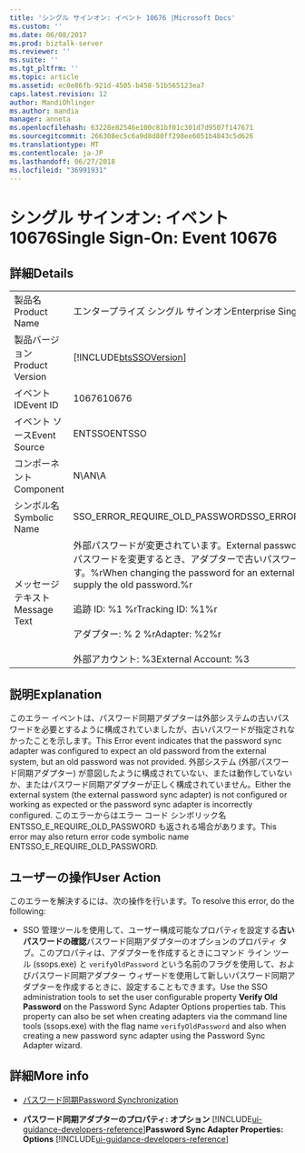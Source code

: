 ```yaml
---
title: 'シングル サインオン: イベント 10676 |Microsoft Docs'
ms.custom: ''
ms.date: 06/08/2017
ms.prod: biztalk-server
ms.reviewer: ''
ms.suite: ''
ms.tgt_pltfrm: ''
ms.topic: article
ms.assetid: ec0e86fb-921d-4505-b458-51b565123ea7
caps.latest.revision: 12
author: MandiOhlinger
ms.author: mandia
manager: anneta
ms.openlocfilehash: 63228e82546e100c81bf01c301d7d9507f147671
ms.sourcegitcommit: 266308ec5c6a9d8d80ff298ee6051b4843c5d626
ms.translationtype: MT
ms.contentlocale: ja-JP
ms.lasthandoff: 06/27/2018
ms.locfileid: "36991931"
---
```

# <a name="single-sign-on-event-10676"></a><span data-ttu-id="0d0e9-102">シングル サインオン: イベント 10676</span><span class="sxs-lookup"><span data-stu-id="0d0e9-102">Single Sign-On: Event 10676</span></span>
## <a name="details"></a><span data-ttu-id="0d0e9-103">詳細</span><span class="sxs-lookup"><span data-stu-id="0d0e9-103">Details</span></span>  

|                 |                                                                                                                                                                                                                   |
|-----------------|-------------------------------------------------------------------------------------------------------------------------------------------------------------------------------------------------------------------|
|  <span data-ttu-id="0d0e9-104">製品名</span><span class="sxs-lookup"><span data-stu-id="0d0e9-104">Product Name</span></span>   |                                                                                             <span data-ttu-id="0d0e9-105">エンタープライズ シングル サインオン</span><span class="sxs-lookup"><span data-stu-id="0d0e9-105">Enterprise Single Sign-On</span></span>                                                                                             |
| <span data-ttu-id="0d0e9-106">製品バージョン</span><span class="sxs-lookup"><span data-stu-id="0d0e9-106">Product Version</span></span> |                                                                            [!INCLUDE[btsSSOVersion](../includes/btsssoversion-md.md)]                                                                             |
|    <span data-ttu-id="0d0e9-107">イベント ID</span><span class="sxs-lookup"><span data-stu-id="0d0e9-107">Event ID</span></span>     |                                                                                                       <span data-ttu-id="0d0e9-108">10676</span><span class="sxs-lookup"><span data-stu-id="0d0e9-108">10676</span></span>                                                                                                       |
|  <span data-ttu-id="0d0e9-109">イベント ソース</span><span class="sxs-lookup"><span data-stu-id="0d0e9-109">Event Source</span></span>   |                                                                                                      <span data-ttu-id="0d0e9-110">ENTSSO</span><span class="sxs-lookup"><span data-stu-id="0d0e9-110">ENTSSO</span></span>                                                                                                       |
|    <span data-ttu-id="0d0e9-111">コンポーネント</span><span class="sxs-lookup"><span data-stu-id="0d0e9-111">Component</span></span>    |                                                                                                        <span data-ttu-id="0d0e9-112">N\A</span><span class="sxs-lookup"><span data-stu-id="0d0e9-112">N\A</span></span>                                                                                                        |
|  <span data-ttu-id="0d0e9-113">シンボル名</span><span class="sxs-lookup"><span data-stu-id="0d0e9-113">Symbolic Name</span></span>  |                                                                                          <span data-ttu-id="0d0e9-114">SSO_ERROR_REQUIRE_OLD_PASSWORD</span><span class="sxs-lookup"><span data-stu-id="0d0e9-114">SSO_ERROR_REQUIRE_OLD_PASSWORD</span></span>                                                                                           |
|  <span data-ttu-id="0d0e9-115">メッセージ テキスト</span><span class="sxs-lookup"><span data-stu-id="0d0e9-115">Message Text</span></span>   | <span data-ttu-id="0d0e9-116">外部パスワードが変更されています。</span><span class="sxs-lookup"><span data-stu-id="0d0e9-116">External password change.</span></span> <span data-ttu-id="0d0e9-117">外部アカウントのパスワードを変更するとき、アダプターで古いパスワードを指定する必要があります。%r</span><span class="sxs-lookup"><span data-stu-id="0d0e9-117">When changing the password for an external account the adapter must supply the old password.%r</span></span><br /><br /> <span data-ttu-id="0d0e9-118">追跡 ID: %1 %r</span><span class="sxs-lookup"><span data-stu-id="0d0e9-118">Tracking ID: %1%r</span></span><br /><br /> <span data-ttu-id="0d0e9-119">アダプター: % 2 %r</span><span class="sxs-lookup"><span data-stu-id="0d0e9-119">Adapter: %2%r</span></span><br /><br /> <span data-ttu-id="0d0e9-120">外部アカウント: %3</span><span class="sxs-lookup"><span data-stu-id="0d0e9-120">External Account: %3</span></span> |

## <a name="explanation"></a><span data-ttu-id="0d0e9-121">説明</span><span class="sxs-lookup"><span data-stu-id="0d0e9-121">Explanation</span></span>  
 <span data-ttu-id="0d0e9-122">このエラー イベントは、パスワード同期アダプターは外部システムの古いパスワードを必要とするように構成されていましたが、古いパスワードが指定されなかったことを示します。</span><span class="sxs-lookup"><span data-stu-id="0d0e9-122">This Error event indicates that the password sync adapter was configured to expect an old password from the external system, but an old password was not provided.</span></span> <span data-ttu-id="0d0e9-123">外部システム (外部パスワード同期アダプター) が意図したように構成されていない、または動作していないか、またはパスワード同期アダプターが正しく構成されていません。</span><span class="sxs-lookup"><span data-stu-id="0d0e9-123">Either the external system (the external password sync adapter) is not configured or working as expected or the password sync adapter is incorrectly configured.</span></span> <span data-ttu-id="0d0e9-124">このエラーからはエラー コード シンボリック名 ENTSSO_E_REQUIRE_OLD_PASSWORD も返される場合があります。</span><span class="sxs-lookup"><span data-stu-id="0d0e9-124">This error may also return error code symbolic name ENTSSO_E_REQUIRE_OLD_PASSWORD.</span></span>  

## <a name="user-action"></a><span data-ttu-id="0d0e9-125">ユーザーの操作</span><span class="sxs-lookup"><span data-stu-id="0d0e9-125">User Action</span></span>  
 <span data-ttu-id="0d0e9-126">このエラーを解決するには、次の操作を行います。</span><span class="sxs-lookup"><span data-stu-id="0d0e9-126">To resolve this error, do the following:</span></span>  

-   <span data-ttu-id="0d0e9-127">SSO 管理ツールを使用して、ユーザー構成可能なプロパティを設定する**古いパスワードの確認**パスワード同期アダプターのオプションのプロパティ タブ。このプロパティは、アダプターを作成するときにコマンド ライン ツール (ssops.exe) と `verifyOldPassword` という名前のフラグを使用して、およびパスワード同期アダプター ウィザードを使用して新しいパスワード同期アダプターを作成するときに、設定することもできます。</span><span class="sxs-lookup"><span data-stu-id="0d0e9-127">Use the SSO administration tools to set the user configurable property **Verify Old Password** on the Password Sync Adapter Options properties tab. This property can also be set when creating adapters via the command line tools (ssops.exe) with the flag name `verifyOldPassword` and also when creating a new password sync adapter using the Password Sync Adapter wizard.</span></span>  

## <a name="more-info"></a><span data-ttu-id="0d0e9-128">詳細</span><span class="sxs-lookup"><span data-stu-id="0d0e9-128">More info</span></span>

- [<span data-ttu-id="0d0e9-129">パスワード同期</span><span class="sxs-lookup"><span data-stu-id="0d0e9-129">Password Synchronization</span></span>](../core/password-synchronization2.md)  

- <span data-ttu-id="0d0e9-130">**パスワード同期アダプターのプロパティ: オプション** [!INCLUDE[ui-guidance-developers-reference](../includes/ui-guidance-developers-reference.md)]</span><span class="sxs-lookup"><span data-stu-id="0d0e9-130">**Password Sync Adapter Properties: Options** [!INCLUDE[ui-guidance-developers-reference](../includes/ui-guidance-developers-reference.md)]</span></span>

